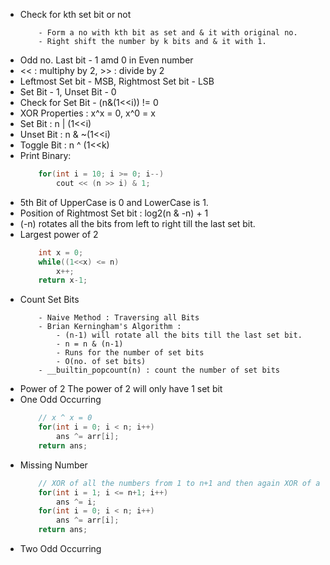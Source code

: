  - Check for kth set bit or not
    ```
        - Form a no with kth bit as set and & it with original no.
        - Right shift the number by k bits and & it with 1.
    ```
 - Odd no. Last bit - 1 amd 0 in Even number
 - << : multiphy by 2, >> : divide by 2
 - Leftmost Set bit - MSB, Rightmost Set bit - LSB
 - Set Bit - 1, Unset Bit - 0
 - Check for Set Bit - (n&(1<<i)) != 0
 - XOR Properties : x^x = 0, x^0 = x
 - Set Bit : n | (1<<i)
 - Unset Bit : n & ~(1<<i)
 - Toggle Bit : n ^ (1<<k)
 - Print Binary:
    ``` C++
        for(int i = 10; i >= 0; i--)
            cout << (n >> i) & 1;
    ```
 - 5th Bit of UpperCase is 0 and LowerCase is 1.
 - Position of Rightmost Set bit : log2(n & -n) + 1
 - (-n) rotates all the bits from left to right till the last set bit.
 - Largest power of 2
    ``` C++
        int x = 0;
        while((1<<x) <= n)
            x++;
        return x-1;
    ```
 - Count Set Bits
    ```
        - Naive Method : Traversing all Bits
        - Brian Kerningham's Algorithm : 
            - (n-1) will rotate all the bits till the last set bit.
            - n = n & (n-1)
            - Runs for the number of set bits
            - O(no. of set bits)
        - __builtin_popcount(n) : count the number of set bits
    ```
 - Power of 2
    The power of 2 will only have 1 set bit
 - One Odd Occurring
    ``` C++
        // x ^ x = 0
        for(int i = 0; i < n; i++)
            ans ^= arr[i];
        return ans;
    ```
 - Missing Number
    ``` C++
        // XOR of all the numbers from 1 to n+1 and then again XOR of all the elements with the res.
        for(int i = 1; i <= n+1; i++)
            ans ^= i;
        for(int i = 0; i < n; i++)
            ans ^= arr[i];
        return ans;
    ```
 - Two Odd Occurring
